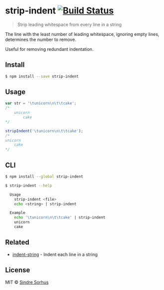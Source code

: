 # strip-indent [![Build Status](https://travis-ci.org/sindresorhus/strip-indent.svg?branch=master)](https://travis-ci.org/sindresorhus/strip-indent)

> Strip leading whitespace from every line in a string

The line with the least number of leading whitespace, ignoring empty lines, determines the number to remove.

Useful for removing redundant indentation.


## Install

```sh
$ npm install --save strip-indent
```


## Usage

```js
var str = '\tunicorn\n\t\tcake';
/*
	unicorn
		cake
*/

stripIndent('\tunicorn\n\t\tcake');
/*
unicorn
	cake
*/
```


## CLI

```sh
$ npm install --global strip-indent
```

```sh
$ strip-indent --help

  Usage
    strip-indent <file>
    echo <string> | strip-indent

  Example
    echo '\tunicorn\n\t\tcake' | strip-indent
    unicorn
	cake
```


## Related

- [indent-string](https://github.com/sindresorhus/indent-string) - Indent each line in a string


## License

MIT © [Sindre Sorhus](http://sindresorhus.com)
